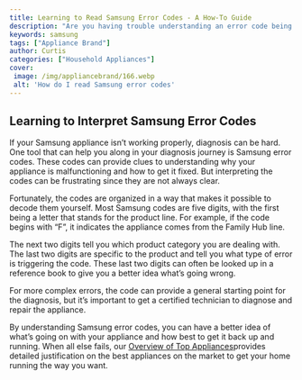 ```yaml
---
title: Learning to Read Samsung Error Codes - A How-To Guide
description: "Are you having trouble understanding an error code being reflected on your Samsung device This guide will help you learn to decipher these codes and troubleshoot the Samsung device correctly"
keywords: samsung
tags: ["Appliance Brand"]
author: Curtis
categories: ["Household Appliances"]
cover: 
 image: /img/appliancebrand/166.webp
 alt: 'How do I read Samsung error codes'
---
```

## Learning to Interpret Samsung Error Codes
If your Samsung appliance isn’t working properly, diagnosis can be hard. One tool that can help you along in your diagnosis journey is Samsung error codes. These codes can provide clues to understanding why your appliance is malfunctioning and how to get it fixed. But interpreting the codes can be frustrating since they are not always clear. 

Fortunately, the codes are organized in a way that makes it possible to decode them yourself. Most Samsung codes are five digits, with the first being a letter that stands for the product line. For example, if the code begins with “F”, it indicates the appliance comes from the Family Hub line. 

The next two digits tell you which product category you are dealing with. The last two digits are specific to the product and tell you what type of error is triggering the code. These last two digits can often be looked up in a reference book to give you a better idea what’s going wrong. 

For more complex errors, the code can provide a general starting point for the diagnosis, but it’s important to get a certified technician to diagnose and repair the appliance.

By understanding Samsung error codes, you can have a better idea of what’s going on with your appliance and how best to get it back up and running. When all else fails, our [Overview of Top Appliances](./pages/appliance-overview)provides detailed justification on the best appliances on the market to get your home running the way you want.
